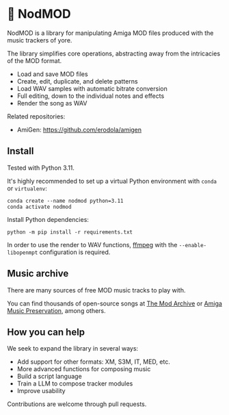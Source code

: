 # 🎹 NodMOD

NodMOD is a library for manipulating Amiga MOD files produced with the music trackers of yore.

The library simplifies core operations, abstracting away from the intricacies of the MOD format.

 * Load and save MOD files
 * Create, edit, duplicate, and delete patterns
 * Load WAV samples with automatic bitrate conversion
 * Full editing, down to the individual notes and effects
 * Render the song as WAV

Related repositories:
 * AmiGen: https://github.com/erodola/amigen

## Install

Tested with Python 3.11.

It's highly recommended to set up a virtual Python environment with `conda` or `virtualenv`:
```
conda create --name nodmod python=3.11
conda activate nodmod
```

Install Python dependencies:
```
python -m pip install -r requirements.txt
```

In order to use the render to WAV functions, [ffmpeg](https://ffmpeg.org/download.html) with the `--enable-libopenmpt` configuration is required.

## Music archive

There are many sources of free MOD music tracks to play with.

You can find thousands of open-source songs at [The Mod Archive](https://modarchive.org/) or [Amiga Music Preservation](https://amp.dascene.net/), among others.

## How you can help

We seek to expand the library in several ways:

 * Add support for other formats: XM, S3M, IT, MED, etc.
 * More advanced functions for composing music
 * Build a script language
 * Train a LLM to compose tracker modules
 * Improve usability

Contributions are welcome through pull requests.
